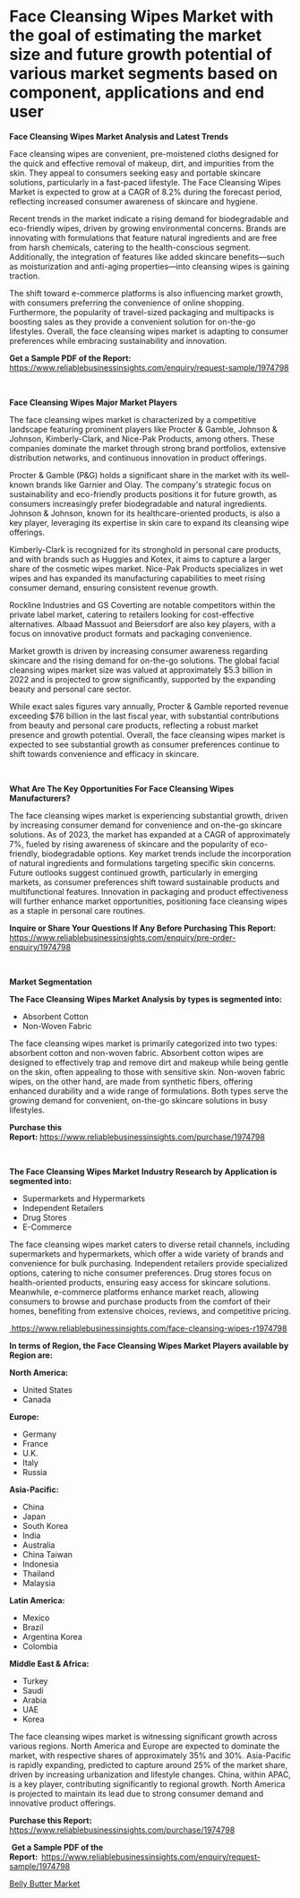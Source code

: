 <p><h1>Face Cleansing Wipes Market with the goal of estimating the market size and future growth potential of various market segments based on component, applications and end user</h1></p><p><strong>Face Cleansing Wipes Market Analysis and Latest Trends</strong></p>
<p><p>Face cleansing wipes are convenient, pre-moistened cloths designed for the quick and effective removal of makeup, dirt, and impurities from the skin. They appeal to consumers seeking easy and portable skincare solutions, particularly in a fast-paced lifestyle. The Face Cleansing Wipes Market is expected to grow at a CAGR of 8.2% during the forecast period, reflecting increased consumer awareness of skincare and hygiene.</p><p>Recent trends in the market indicate a rising demand for biodegradable and eco-friendly wipes, driven by growing environmental concerns. Brands are innovating with formulations that feature natural ingredients and are free from harsh chemicals, catering to the health-conscious segment. Additionally, the integration of features like added skincare benefits—such as moisturization and anti-aging properties—into cleansing wipes is gaining traction.</p><p>The shift toward e-commerce platforms is also influencing market growth, with consumers preferring the convenience of online shopping. Furthermore, the popularity of travel-sized packaging and multipacks is boosting sales as they provide a convenient solution for on-the-go lifestyles. Overall, the face cleansing wipes market is adapting to consumer preferences while embracing sustainability and innovation.</p></p>
<p><strong>Get a Sample PDF of the Report:&nbsp;</strong> <a href="https://www.reliablebusinessinsights.com/enquiry/request-sample/1974798?utm_campaign=2099&utm_medium=2&utm_source=Github&utm_content=ia&utm_term=08022025&utm_id=face-cleansing-wipes">https://www.reliablebusinessinsights.com/enquiry/request-sample/1974798</a></p>
<p>&nbsp;</p>
<p><strong>Face Cleansing Wipes Major Market Players</strong></p>
<p><p>The face cleansing wipes market is characterized by a competitive landscape featuring prominent players like Procter & Gamble, Johnson & Johnson, Kimberly-Clark, and Nice-Pak Products, among others. These companies dominate the market through strong brand portfolios, extensive distribution networks, and continuous innovation in product offerings.</p><p>Procter & Gamble (P&G) holds a significant share in the market with its well-known brands like Garnier and Olay. The company's strategic focus on sustainability and eco-friendly products positions it for future growth, as consumers increasingly prefer biodegradable and natural ingredients. Johnson & Johnson, known for its healthcare-oriented products, is also a key player, leveraging its expertise in skin care to expand its cleansing wipe offerings.</p><p>Kimberly-Clark is recognized for its stronghold in personal care products, and with brands such as Huggies and Kotex, it aims to capture a larger share of the cosmetic wipes market. Nice-Pak Products specializes in wet wipes and has expanded its manufacturing capabilities to meet rising consumer demand, ensuring consistent revenue growth.</p><p>Rockline Industries and GS Coverting are notable competitors within the private label market, catering to retailers looking for cost-effective alternatives. Albaad Massuot and Beiersdorf are also key players, with a focus on innovative product formats and packaging convenience.</p><p>Market growth is driven by increasing consumer awareness regarding skincare and the rising demand for on-the-go solutions. The global facial cleansing wipes market size was valued at approximately $5.3 billion in 2022 and is projected to grow significantly, supported by the expanding beauty and personal care sector.</p><p>While exact sales figures vary annually, Procter & Gamble reported revenue exceeding $76 billion in the last fiscal year, with substantial contributions from beauty and personal care products, reflecting a robust market presence and growth potential. Overall, the face cleansing wipes market is expected to see substantial growth as consumer preferences continue to shift towards convenience and efficacy in skincare.</p></p>
<p>&nbsp;</p>
<p><strong>What Are The Key Opportunities For Face Cleansing Wipes Manufacturers?</strong></p>
<p><p>The face cleansing wipes market is experiencing substantial growth, driven by increasing consumer demand for convenience and on-the-go skincare solutions. As of 2023, the market has expanded at a CAGR of approximately 7%, fueled by rising awareness of skincare and the popularity of eco-friendly, biodegradable options. Key market trends include the incorporation of natural ingredients and formulations targeting specific skin concerns. Future outlooks suggest continued growth, particularly in emerging markets, as consumer preferences shift toward sustainable products and multifunctional features. Innovation in packaging and product effectiveness will further enhance market opportunities, positioning face cleansing wipes as a staple in personal care routines.</p></p>
<p><strong>Inquire or Share Your Questions If Any Before Purchasing This Report:</strong> <a href="https://www.reliablebusinessinsights.com/enquiry/pre-order-enquiry/1974798?utm_campaign=2099&utm_medium=2&utm_source=Github&utm_content=ia&utm_term=08022025&utm_id=face-cleansing-wipes">https://www.reliablebusinessinsights.com/enquiry/pre-order-enquiry/1974798</a></p>
<p>&nbsp;</p>
<p><strong>Market Segmentation</strong></p>
<p><strong>The Face Cleansing Wipes Market Analysis by types is segmented into:</strong></p>
<p><ul><li>Absorbent Cotton</li><li>Non-Woven Fabric</li></ul></p>
<p><p>The face cleansing wipes market is primarily categorized into two types: absorbent cotton and non-woven fabric. Absorbent cotton wipes are designed to effectively trap and remove dirt and makeup while being gentle on the skin, often appealing to those with sensitive skin. Non-woven fabric wipes, on the other hand, are made from synthetic fibers, offering enhanced durability and a wide range of formulations. Both types serve the growing demand for convenient, on-the-go skincare solutions in busy lifestyles.</p></p>
<p><strong>Purchase this Report:&nbsp;</strong><a href="https://www.reliablebusinessinsights.com/purchase/1974798?utm_campaign=2099&utm_medium=2&utm_source=Github&utm_content=ia&utm_term=08022025&utm_id=face-cleansing-wipes">https://www.reliablebusinessinsights.com/purchase/1974798</a></p>
<p>&nbsp;</p>
<p><strong>The Face Cleansing Wipes Market Industry Research by Application is segmented into:</strong></p>
<p><ul><li>Supermarkets and Hypermarkets</li><li>Independent Retailers</li><li>Drug Stores</li><li>E-Commerce</li></ul></p>
<p><p>The face cleansing wipes market caters to diverse retail channels, including supermarkets and hypermarkets, which offer a wide variety of brands and convenience for bulk purchasing. Independent retailers provide specialized options, catering to niche consumer preferences. Drug stores focus on health-oriented products, ensuring easy access for skincare solutions. Meanwhile, e-commerce platforms enhance market reach, allowing consumers to browse and purchase products from the comfort of their homes, benefiting from extensive choices, reviews, and competitive pricing.</p></p>
<p><a href="https://www.reliablebusinessinsights.com/face-cleansing-wipes-r1974798?utm_campaign=2099&utm_medium=2&utm_source=Github&utm_content=ia&utm_term=08022025&utm_id=face-cleansing-wipes">&nbsp;https://www.reliablebusinessinsights.com/face-cleansing-wipes-r1974798</a></p>
<p><strong>In terms of Region, the Face Cleansing Wipes Market Players available by Region are:</strong></p>
<p>
    <p> <strong> North America: </strong>
        <ul>
            <li>United States</li>
            <li>Canada</li>
        </ul>
        </p> 
    <p> <strong> Europe: </strong>
        <ul>
            <li>Germany</li>
            <li>France</li>
            <li>U.K.</li>
            <li>Italy</li>
            <li>Russia</li>
        </ul>
        </p> 
    <p> <strong> Asia-Pacific: </strong>
        <ul>
            <li>China</li>
            <li>Japan</li>
            <li>South Korea</li>
            <li>India</li>
            <li>Australia</li>
            <li>China Taiwan</li>
            <li>Indonesia</li>
            <li>Thailand</li>
            <li>Malaysia</li>
        </ul>
        </p> 
    <p> <strong> Latin America: </strong>
        <ul>
            <li>Mexico</li>
            <li>Brazil</li>
            <li>Argentina Korea</li>
            <li>Colombia</li>
        </ul>
        </p> 
    <p> <strong> Middle East & Africa: </strong>
        <ul>
            <li>Turkey</li>
            <li>Saudi</li>
            <li>Arabia</li>
            <li>UAE</li>
            <li>Korea</li>
        </ul>
    </p>
    </p>
<p><p>The face cleansing wipes market is witnessing significant growth across various regions. North America and Europe are expected to dominate the market, with respective shares of approximately 35% and 30%. Asia-Pacific is rapidly expanding, predicted to capture around 25% of the market share, driven by increasing urbanization and lifestyle changes. China, within APAC, is a key player, contributing significantly to regional growth. North America is projected to maintain its lead due to strong consumer demand and innovative product offerings.</p></p>
<p><strong>Purchase this Report: </strong><a href="https://www.reliablebusinessinsights.com/purchase/1974798?utm_campaign=2099&utm_medium=2&utm_source=Github&utm_content=ia&utm_term=08022025&utm_id=face-cleansing-wipes">https://www.reliablebusinessinsights.com/purchase/1974798</a></p>
<p>&nbsp;<strong>Get a Sample PDF of the Report:&nbsp;&nbsp;</strong><a href="https://www.reliablebusinessinsights.com/enquiry/request-sample/1974798?utm_campaign=2099&utm_medium=2&utm_source=Github&utm_content=ia&utm_term=08022025&utm_id=face-cleansing-wipes">https://www.reliablebusinessinsights.com/enquiry/request-sample/1974798</a></p>
<p><strong></strong></p>
<p><p><a href="https://github.com/NargisHussain432/Market-Research-Report-List-1/blob/main/belly-butter-market.md?utm_campaign=2099&utm_medium=2&utm_source=Github&utm_content=ia&utm_term=08022025&utm_id=face-cleansing-wipes">Belly Butter Market</a></p></p>